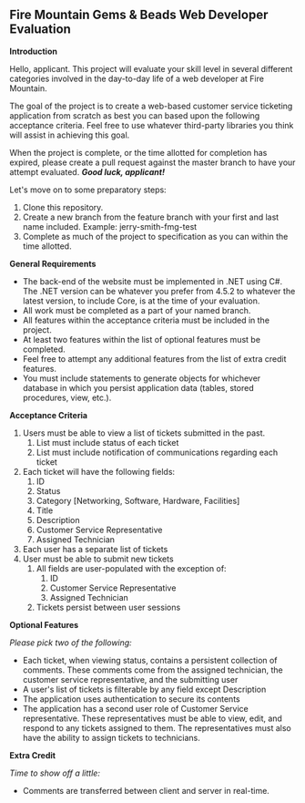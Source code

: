 ## Fire Mountain Gems & Beads Web Developer Evaluation
**Introduction**

Hello, applicant. This project will evaluate your skill level in several different categories involved in the day-to-day life of a web developer at Fire Mountain.

The goal of the project is to create a web-based customer service ticketing application from scratch as best you can based upon the following acceptance criteria. Feel free to use whatever third-party libraries you think will assist in achieving this goal.

When the project is complete, or the time allotted for completion has expired, please create a pull request against the master branch to have your attempt evaluated. ***Good luck, applicant!***

Let's move on to some preparatory steps:

 1. Clone this repository.
 2. Create a new branch from the feature branch with your first and last name included.
	 Example: jerry-smith-fmg-test
 3. Complete as much of the project to specification as you can within the time allotted.

**General Requirements**
 - The back-end of the website must be implemented in .NET using C#. The .NET version can be whatever you prefer from 4.5.2 to whatever the latest version, to include Core, is at the time of your evaluation.
 - All work must be completed as a part of your named branch.
 - All features within the acceptance criteria must be included in the project.
 - At least two features within the list of optional features must be completed.
 - Feel free to attempt any additional features from the list of extra credit features.
 - You must include statements to generate objects for whichever database in which you persist application data (tables, stored procedures, view, etc.).

**Acceptance Criteria**
 1. Users must be able to view a list of tickets submitted in the past.
    1. List must include status of each ticket
    2. List must include notification of communications regarding each ticket
 2. Each ticket will have the following fields:
    1. ID
    2. Status
    3. Category [Networking, Software, Hardware, Facilities]
    4. Title
    5. Description
    6. Customer Service Representative
    7. Assigned Technician
 3. Each user has a separate list of tickets
 4. User must be able to submit new tickets
    1. All fields are user-populated with the exception of:
       1. ID
       2. Customer Service Representative
       3. Assigned Technician
    2. Tickets persist between user sessions

**Optional Features**

*Please pick two of the following:*
 - Each ticket, when viewing status, contains a persistent collection of comments. These comments come from the assigned technician, the customer service representative, and the submitting user
 - A user's list of tickets is filterable by any field except Description
 - The application uses authentication to secure its contents
 - The application has a second user role of Customer Service representative. These representatives must be able to view, edit, and respond to any tickets assigned to them. The representatives must also have the ability to assign tickets to technicians.

**Extra Credit**

 *Time to show off a little:*
 - Comments are transferred between client and server in real-time.